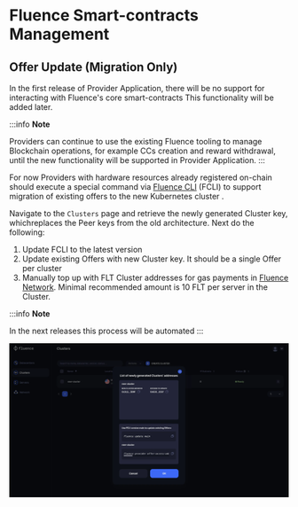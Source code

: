 # Fluence Smart-contracts Management

## Offer Update (Migration Only)

In the first release of Provider Application, there will be no support for interacting with Fluence's core smart-contracts This functionality will be added later.

:::info **Note**

Providers can continue to use the existing Fluence tooling to manage Blockchain operations, for example CCs creation and reward withdrawal, until the new functionality will be supported in Provider Application.
:::

For now Providers with  hardware resources already registered on-chain should execute a special command via [Fluence CLI](https://github.com/fluencelabs/cli) (FCLI) to support migration of existing offers to the new Kubernetes cluster .

Navigate to the `Clusters` page and retrieve the  newly generated Cluster key, whichreplaces the Peer keys from the old architecture. Next do the following:

1. Update FCLI to the latest version
2. Update existing Offers with new Cluster key. It should be a single Offer per cluster
3. Manually top up with FLT Cluster addresses for gas payments in [Fluence Network](https://chainlist.org/chain/9999999). Minimal recommended amount is 10 FLT per server in the Cluster.

:::info **Note**

In the next releases this process will be automated
:::

![cluster_key](./assets/show_clusters_address_page.webp)

